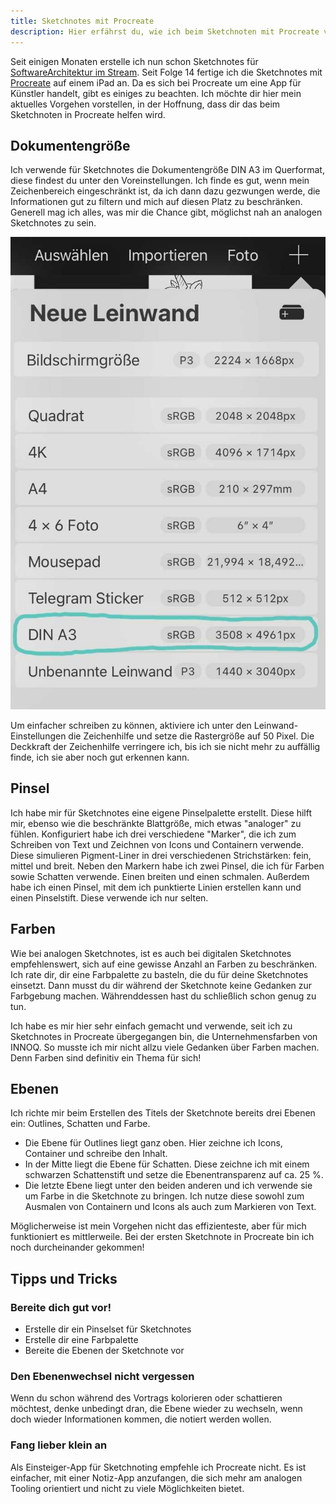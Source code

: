 ```yaml
---
title: Sketchnotes mit Procreate
description: Hier erfährst du, wie ich beim Sketchnoten mit Procreate vorgehe
---
```

Seit einigen Monaten erstelle ich nun schon Sketchnotes für [SoftwareArchitektur im Stream](https://software-architektur.tv/). Seit Folge 14 fertige ich die Sketchnotes mit [Procreate](https://procreate.art/) auf einem iPad an. Da es sich bei Procreate um eine App für Künstler handelt, gibt es einiges zu beachten. Ich möchte dir hier mein aktuelles Vorgehen vorstellen, in der Hoffnung, dass dir das beim Sketchnoten in Procreate helfen wird.

## Dokumentengröße

Ich verwende für Sketchnotes die Dokumentengröße DIN A3 im Querformat, diese findest du unter den Voreinstellungen. Ich finde es gut, wenn mein Zeichenbereich eingeschränkt ist, da ich dann dazu gezwungen werde, die Informationen gut zu filtern und mich auf diesen Platz zu beschränken. Generell mag ich alles, was mir die Chance gibt, möglichst nah an analogen Sketchnotes zu sein.

![description](/img/blog/2020-11-03_sketchnotes_mit_procreate/leinwandgroesse.jpg)

Um einfacher schreiben zu können, aktiviere ich unter den Leinwand-Einstellungen die Zeichenhilfe und setze die Rastergröße auf 50 Pixel. Die Deckkraft der Zeichenhilfe verringere ich, bis ich sie nicht mehr zu auffällig finde, ich sie aber noch gut erkennen kann.

## Pinsel

Ich habe mir für Sketchnotes eine eigene Pinselpalette erstellt. Diese hilft mir, ebenso wie die beschränkte Blattgröße, mich etwas "analoger" zu fühlen. Konfiguriert habe ich drei verschiedene "Marker", die ich zum Schreiben von Text und Zeichnen von Icons und Containern verwende. Diese simulieren Pigment-Liner in drei verschiedenen Strichstärken: fein, mittel und breit. Neben den Markern habe ich zwei Pinsel, die ich für Farben sowie Schatten verwende. Einen breiten und einen schmalen. Außerdem habe ich einen Pinsel, mit dem ich punktierte Linien erstellen kann und einen Pinselstift. Diese verwende ich nur selten.

## Farben

Wie bei analogen Sketchnotes, ist es auch bei digitalen Sketchnotes empfehlenswert, sich auf eine gewisse Anzahl an Farben zu beschränken. Ich rate dir, dir eine Farbpalette zu basteln, die du für deine Sketchnotes einsetzt. Dann musst du dir während der Sketchnote keine Gedanken zur Farbgebung machen. Währenddessen hast du schließlich schon genug zu tun.

Ich habe es mir hier sehr einfach gemacht und verwende, seit ich zu Sketchnotes in Procreate übergegangen bin, die Unternehmensfarben von INNOQ. So musste ich mir nicht allzu viele Gedanken über Farben machen. Denn Farben sind definitiv ein Thema für sich! 

## Ebenen

Ich richte mir beim Erstellen des Titels der Sketchnote bereits drei Ebenen ein: Outlines, Schatten und Farbe.

* Die Ebene für Outlines liegt ganz oben. Hier zeichne ich Icons, Container und schreibe den Inhalt. 
* In der Mitte liegt die Ebene für Schatten. Diese zeichne ich mit einem schwarzen Schattenstift und setze die Ebenentransparenz auf ca. 25 %. 
* Die letzte Ebene liegt unter den beiden anderen und ich verwende sie um Farbe in die Sketchnote zu bringen. Ich nutze diese sowohl zum Ausmalen von Containern und Icons als auch zum Markieren von Text.

Möglicherweise ist mein Vorgehen nicht das effizienteste, aber für mich funktioniert es mittlerweile. Bei der ersten Sketchnote in Procreate bin ich noch durcheinander gekommen!

## Tipps und Tricks

### Bereite dich gut vor!

* Erstelle dir ein Pinselset für Sketchnotes
* Erstelle dir eine Farbpalette
* Bereite die Ebenen der Sketchnote vor

### Den Ebenenwechsel nicht vergessen

Wenn du schon während des Vortrags kolorieren oder schattieren möchtest, denke unbedingt dran, die Ebene wieder zu wechseln, wenn doch wieder Informationen kommen, die notiert werden wollen.

### Fang lieber klein an

Als Einsteiger-App für Sketchnoting empfehle ich Procreate nicht. Es ist einfacher, mit einer Notiz-App anzufangen, die sich mehr am analogen Tooling orientiert und nicht zu viele Möglichkeiten bietet.
